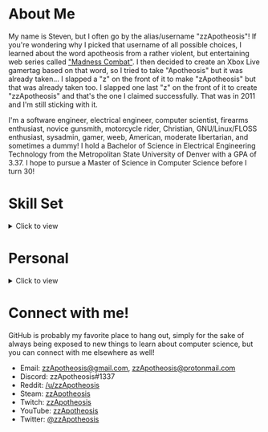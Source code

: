 # About Me

My name is Steven, but I often go by the alias/username "zzApotheosis"! If you're wondering why I picked that username of all possible choices, I learned about the word apotheosis from a rather violent, but entertaining web series called ["Madness Combat"](https://www.youtube.com/watch?v=rbitqTpQb78). I then decided to create an Xbox Live gamertag based on that word, so I tried to take "Apotheosis" but it was already taken... I slapped a "z" on the front of it to make "zApotheosis" but that was already taken too. I slapped one last "z" on the front of it to create "zzApotheosis" and that's the one I claimed successfully. That was in 2011 and I'm still sticking with it.

I'm a software engineer, electrical engineer, computer scientist, firearms enthusiast, novice gunsmith, motorcycle rider, Christian, GNU/Linux/FLOSS enthusiast, sysadmin, gamer, weeb, American, moderate libertarian, and sometimes a dummy! I hold a Bachelor of Science in Electrical Engineering Technology from the Metropolitan State University of Denver with a GPA of 3.37. I hope to pursue a Master of Science in Computer Science before I turn 30!

# Skill Set
<details>
<summary>Click to view</summary>

## Programming Languages

As a software developer, I have a decent number of programming languages in my skill set, including:
- C
  - GTK3
  - GTK4
- C++
- Python
- Perl 5
- Nim
- Rust
- Go
- JavaScript
  - Node.js
- Java
  - Apache Commons
- Lua
- POSIX Shells (If you count these as languages)
  - Bourne shell
  - Zsh
  - BASH

## Operating Systems

I have accumulated a significant amount of experience with different operating systems.
- GNU/Linux
  - Arch Linux
  - Debian
  - Fedora
  - Rocky Linux
  - Void Linux
  - Slackware
  - Red Hat Enterprise Linux
  - Gentoo
- Solaris
- Windows

## Development Tools

As a moderately experienced developer, I have gotten to experience and utilize many development tools.
- Version Control Systems
  - Git
- Build Tools
  - Meson
  - CMake
  - GNU Autotools
  - GNU Make
  - Jenkins
  - Maven
  - Gradle
- Collaborative Tools, Services, and Platforms
  - Confluence
  - Jira
  - GitHub (Obviously 😉️)
  - GitLab
- Integrated Development Environments and Text Editors
  - Neovim/Vim/Vi
  - Atom
  - GNU Nano
  - Notepad++
  - Gedit
  - GNU Emacs
  - Geany
  - JetBrains IntelliJ IDEA
  - JetBrains PyCharm
  - Eclipse

</details>

# Personal
<details>
<summary>Click to view</summary>

I have always been an avid learner. I enjoy learning about anything and everything I can. But I also find time to kick back and indulge in less-productive hobbies as well! I believe a healthy mind needs periodic breaks and playtime.

## Video Games

These are the games I've thoroughly enjoyed over the years, in alphabetical order.
Disclaimer: This list may not accurately reflect my current gaming interests.
Asterisks\* denote a franchise rather than a single title.
- Borderlands\*
- Call of Duty\*
- Dying Light\*
- Escape from Tarkov
- Fallout\*
- Halo\*
- Horizon\*
- Left 4 Dead 2
- Mass Effect\*
- Minecraft\*
- NieR\*
- Rocket League
- Sea of Thieves
- Sonic the Hedgehog\*
- Starbound
- Stellaris
- Super Mario\*
- The Elder Scrolls\*
- The Legend of Zelda\*
- The Outer Worlds
- The Witcher\*
- Tomb Raider\*
- Town of Salem

This is my personal video game hall of fame. These titles and franchises have had a serious impact on my life in one way or another.
Asterisks\* denote a franchise rather than a single title.
- Borderlands\*
- Call of Duty\*
- Halo\*
- Mass Effect\*
- Minecraft\*
- NieR\*
- Rocket League
- Sea of Thieves
- Super Mario\*
- The Legend of Zelda\*

[#MyShepard](https://ea.com/games/mass-effect/mass-effect-legendary-edition/my-shepard-art-creator)
![Mass Effect](https://raw.githubusercontent.com/zzApotheosis/zzApotheosis/main/src/images/masseffect.jpg)

## Anime (WEEB)

I've only recently started to enjoy some anime. This is a list of anime I've seen so far:

Asterisks\* denote an anime I have not yet finished, whether due to the anime itself not being finished or simply not having watched every available episode.
- The Rising of the Shield Hero\*
- Attack on Titan\*
- Naruto
- Naruto: Shippuden
- One Piece\*

This is my personal anime hall of fame. The following list of anime are the ones I thoroughly enjoyed and highly recommend.
- The Rising of the Shield Hero
- Attack on Titan
- One Piece

## Motorcycles

I've been a rider since 2018. Currently I ride a 2013 Honda CBR500R. It's a fun bike, but I'm looking to purchase a brand new liter bike when the time is right!

![Cool Red Thing](https://raw.githubusercontent.com/zzApotheosis/zzApotheosis/main/src/images/red_thing.jpg)

## Firearms

Unfortunately, all of my weapons were lost in a tragic boating accident, and I regret to publicly inform everybody that due to the rapidly changing currents of the Atlantic ocean, it is extremely unlikely that those weapons will ever be recovered, except by archaeologists centuries, if not millenia from now.

Tinfoil-hat-jokes aside, I own a Glock 43X as my concealed carry weapon and a Glock 17 as my standard size handgun. I purchased a Palmetto State Armory PSAK-47 GF5 as well and made some minor modifications to it and it has been such a pleasure to shoot.

Disclaimer: Firearms are **NOT** toys and should never be considered as such. I condemn irresponsible firearms handling. [According to the National Rifle Association](https://gunsafetyrules.nra.org/), the three fundamental rules for safe firearms handling are:
- **ALWAYS** keep the gun pointed in a safe direction
- **ALWAYS** keep your finger off the trigger until ready to shoot
- **ALWAYS** keep the gun unloaded until ready to use

Follow these simple rules, and nearly every firearms-related accident can be prevented.

![AK Make Holes](https://raw.githubusercontent.com/zzApotheosis/zzApotheosis/main/src/images/ak_make_holes.jpg)

</details>

# Connect with me!

GitHub is probably my favorite place to hang out, simply for the sake of always being exposed to new things to learn about computer science, but you can connect with me elsewhere as well!
- Email: [zzApotheosis@gmail.com](mailto:zzApotheosis@gmail.com), [zzApotheosis@protonmail.com](mailto:zzApotheosis@protonmail.com)
- Discord: zzApotheosis#1337
- Reddit: [/u/zzApotheosis](https://reddit.com/u/zzApotheosis)
- Steam: [zzApotheosis](https://steamcommunity.com/id/zzApotheosis/)
- Twitch: [zzApotheosis](https://twitch.tv/zzApotheosis)
- YouTube: [zzApotheosis](https://youtube.com/zzApotheosis)
- Twitter: [@zzApotheosis](https://twitter.com/zzApotheosis)
